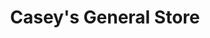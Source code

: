 ---
title: "Casey's General Store"
url: /osceola/caseys-general-store-jeffreys-drive/
shop: convenience
---